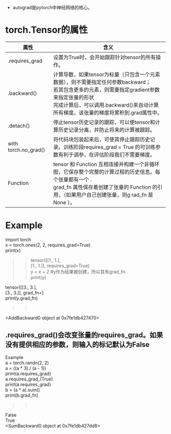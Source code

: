 * autograd是pytorch中神经网络的核心。

torch.Tensor的属性
====
属性|含义
----|----
.requires_grad|设置为True时，会开始跟踪针对tensor的所有操作。
.backward()|计算导数，如果tensor为标量（只包含一个元素数据），则不需要指定任何参数backward；<br>若其包含更多的元素，则需要指定gradient参数来指定张量的形状<br>完成计算后，可以调用.backward()来自动计算所有梯度。该张量的梯度将累积到.grad属性中。
.detach()|停止tensor历史记录的跟踪，可以使tensor和计算历史记录分离，并防止将来的计算被跟踪。
with torch.no_grad()|将代码块包装起来后，可使其停止跟踪历史记录。训练阶段requires_grad = True 的可训练参数有利于调参，在评估阶段我们不需要梯度。
Function|tensor 和 Function 互相连接并构建一个非循环图，它保存整个完整的计算过程的历史信息。每个张量都有一个 .<br>grad_fn 属性保存着创建了张量的 Function 的引用，（如果用户自己创建张量，则g rad_fn 是 None ）。

Example
=====
import torch<br>
x = torch.ones(2, 2, requires_grad=True)<br>
print(x)<br>
>>tensor([[1., 1.],<br>
        [1., 1.]], requires_grad=True)<br>
y = x + 2   #y作为结果被创建，所以其有grad_fn<br>
print(y)<br>
>>
tensor([[3., 3.],<br>
        [3., 3.]], grad_fn=<AddBackward0>)<br>
print(y.grad_fn)<br>
>><br>
<AddBackward0 object at 0x7fe1db427470><br>

.requires_grad()会改变张量的requires_grad。如果没有提供相应的参数，则输入的标记默认为False
-----
Example<br>
a = torch.randn(2, 2)<br>
a = ((a * 3) / (a - 1))<br>
print(a.requires_grad)<br>
a.requires_grad_(True)<br>
print(a.requires_grad)<br>
b = (a * a).sum()<br>
print(b.grad_fn)<br>
>><br>
False<br>
True<br>
<SumBackward0 object at 0x7fe1db427dd8><br>

  

